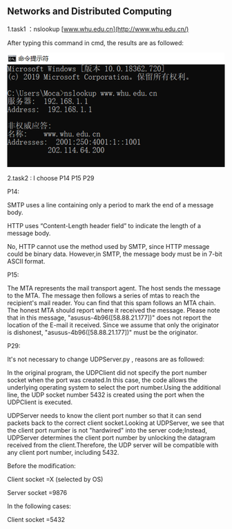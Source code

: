 ## Networks and Distributed Computing

1.task1 ：nslookup [www.whu.edu.cn](http://www.whu.edu.cn/)

After typing this command in cmd, the results are as followed:

![20200322193902](https://raw.githubusercontent.com/Drbuilders/WebDistributed/master/20200322193902.png)



2.task2 :  I choose P14 P15 P29

P14:

SMTP uses a line containing only a period to mark the end of a message body. 

HTTP uses “Content-Length header field” to indicate the length of a message body.  

No, HTTP cannot use the method used by SMTP, since HTTP message could be binary data. However,in SMTP, the message body must be in 7-bit ASCII format. 



P15:

The MTA represents the mail transport agent. The host sends the message to the MTA. The message then follows a series of mtas to reach the recipient's mail reader. You can find that this spam follows an MTA chain. The honest MTA should report where it received the message. Please note that in this message, "asusus-4b96([58.88.21.177])" does not report the location of the E-mail it received. Since we assume that only the originator is dishonest, "asusus-4b96([58.88.21.177])" must be the originator. 



P29:

It's not necessary to change UDPServer.py , reasons are as followed:

In the original program, the UDPClient did not specify the port number socket when the port was created.In this case, the code allows the underlying operating system to select the port number.Using the additional line, the UDP socket number 5432 is created using the port when the UDPClient is executed.

UDPServer needs to know the client port number so that it can send packets back to the correct client socket.Looking at UDPServer, we see that the client port number is not "hardwired" into the server code;Instead, UDPServer determines the client port number by unlocking the datagram received from the client.Therefore, the UDP server will be compatible with any client port number, including 5432.

Before the modification:

Client socket =X (selected by OS)

Server socket =9876

In the following cases:

Client socket =5432

